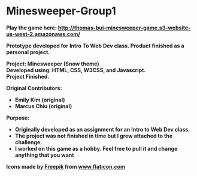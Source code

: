 # Minesweeper-Group1
<b> Play the game here: <b>http://thomas-bui-minesweeper-game.s3-website-us-west-2.amazonaws.com/

Prototype developed for Intro To Web Dev class. Product finished as a personal project.

<b>Project</b>: Minesweeper (Snow theme)<br>
<b>Developed using</b>: HTML, CSS, W3CSS, and Javascript.<br>
<b>Project Finished.</b>

<b>Original Contributors:</b>
<ul>
  <li>Emily Kim (original)</li>
  <li>Marcus Chiu (original)</li>
</ul>

<b>Purpose:</b>
<ul>
  <li>Originally developed as an assignment for an Intro to Web Dev class.</li>
  <li>The project was not finished in time but I grew attached to the challenge.</li>
  <li>I worked on this game as a hobby. Feel free to pull it and change anything that you want</li>
</ul>

Icons made by <a href="https://www.flaticon.com/authors/freepik" title="Freepik">Freepik</a> from <a href="https://www.flaticon.com/" title="Flaticon"> www.flaticon.com</a>
